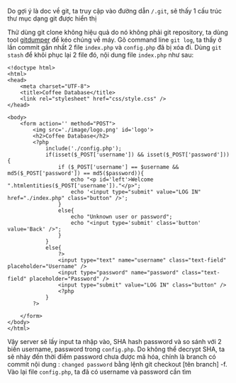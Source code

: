 Do gợi ý là doc về git, ta truy cập vào đường dẫn `/.git`, sẽ thấy 1 cấu trúc thư mục dạng git được hiển thị

Thử dùng git clone không hiệu quả do nó không phải git repository, ta dùng tool [gitdumper](https://github.com/internetwache/GitTools) để kéo chúng về máy. Gõ command line `git log`, ta thấy ở lần commit gần nhất 2 file `index.php` và `config.php` đã bị xóa đi. Dùng `git stash` để khôi phục lại 2 file đó, nội dung file `index.php` như sau:

```php+HTML
<!doctype html>
<html>
<head>
	<meta charset="UTF-8">
	<title>Coffee Database</title>
	<link rel="stylesheet" href="css/style.css" />
</head>

<body>
	<form action='' method="POST">
		<img src='./image/logo.png' id='logo'>
		<h2>Coffee Database</h2>
		<?php
			include('./config.php');
			if(isset($_POST['username']) && isset($_POST['password'])){
				if ($_POST['username'] == $username && md5($_POST['password']) == md5($password)){
					echo "<p id='left'>Welcome  ".htmlentities($_POST['username'])."</p>";
					echo '<input type="submit" value="LOG IN" href="./index.php" class="button" />';
				}
				else{
					echo "Unknown user or password";
					echo "<input type='submit' class='button' value='Back' />";
				}
			}
			else{
				?>
				<input type="text" name="username" class="text-field" placeholder="Username" />
	    		<input type="password" name="password" class="text-field" placeholder="Password" />
	   			<input type="submit" value="LOG IN" class="button" />
				<?php
			}
		?>

	</form>
</body>
</html>
```

Vậy server sẽ lấy input ta nhập vào, SHA hash password và so sánh với 2 biến username, password trong `config.php`. Do không thể decrypt SHA, ta sẽ nhảy đến thời điểm password chưa được mã hóa, chính là branch có commit nội dung : `changed password` bằng lệnh git checkout [tên branch] -f.  Vào lại file `config.php`, ta đã có username và password cần tìm
